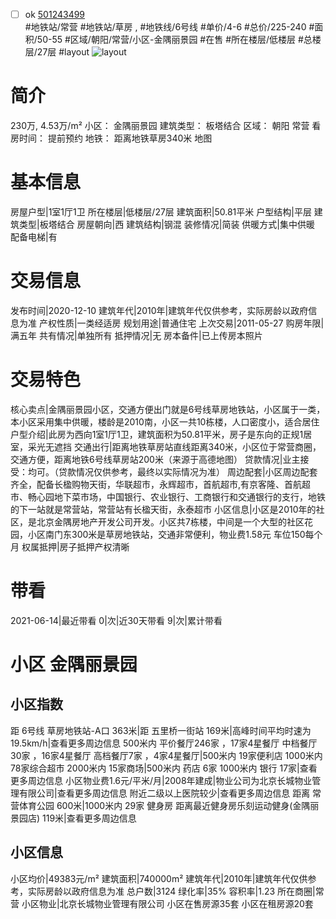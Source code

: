 - [ ] ok [501243499](https://bj.5i5j.com/ershoufang/501243499.html)  
 #地铁站/常营 #地铁站/草房 ,  #地铁线/6号线
#单价/4-6 #总价/225-240 #面积/50-55   #区域/朝阳/常营/小区-金隅丽景园 #在售 #所在楼层/低楼层 #总楼层/27层 #layout 
![layout](http://image2a.5i5j.com/bdir/layout/384959.jpg_P5.jpg) 
# 简介 
 230万,  4.53万/m² 
小区： 金隅丽景园
建筑类型： 板塔结合
区域： 朝阳 常营
看房时间： 提前预约
地铁： 距离地铁草房340米 地图
# 基本信息 
 房屋户型|1室1厅1卫
所在楼层|低楼层/27层
建筑面积|50.81平米
户型结构|平层
建筑类型|板塔结合
房屋朝向|西
建筑结构|钢混
装修情况|简装
供暖方式|集中供暖
配备电梯|有
# 交易信息 
 发布时间|2020-12-10
建筑年代|2010年|建筑年代仅供参考，实际房龄以政府信息为准
产权性质|一类经适房
规划用途|普通住宅
上次交易|2011-05-27
购房年限|满五年
共有情况|单独所有
抵押情况|无
房本备件|已上传房本照片
# 交易特色 
 核心卖点|金隅丽景园小区，交通方便出门就是6号线草房地铁站，小区属于一类，本小区采用集中供暖，楼龄是2010南，小区一共10栋楼，人口密度小，适合居住
户型介绍|此房为西向1室1厅1卫，建筑面积为50.81平米，房子是东向的正规1居室，采光无遮挡
交通出行|距离地铁草房站直线距离340米，小区位于常营商圈，交通方便，距离地铁6号线草房站200米（来源于高德地图）
贷款情况|业主接受：均可。（贷款情况仅供参考，最终以实际情况为准）
周边配套|小区周边配套齐全，配备长楹购物天街，华联超市，永辉超市，首航超市,有京客隆、首航超市、畅心园地下菜市场，中国银行、农业银行、工商银行和交通银行的支行，地铁的下一站就是常营站，常营站有长楹天街，永泰超市
小区信息|小区是2010年的社区，是北京金隅房地产开发公司开发。小区共7栋楼，中间是一个大型的社区花园，小区南门东300米是草房地铁站，交通非常便利，物业费1.58元 车位150每个月
权属抵押|房子抵押产权清晰
# 带看 
 2021-06-14|最近带看	 0|次|近30天带看	 9|次|累计带看
# 小区 金隅丽景园
## 小区指数 
 距 6号线 草房地铁站-A口 363米|距 五里桥一街站 169米|高峰时间平均时速为19.5km/h|查看更多周边信息
500米内 平价餐厅246家 ，17家4星餐厅
中档餐厅30家 ，16家4星餐厅
高档餐厅7家 ，4家4星餐厅|500米内 19家便利店
1000米内 78家综合超市
2000米内 15家商场|500米内 药店 6家
1000米内 银行 17家|查看更多周边信息
小区物业费1.6元/平米/月|2008年建成|物业公司为北京长城物业管理有限公司|查看更多周边信息
附近二级以上医院较少|查看更多周边信息
距离 常营体育公园 600米|1000米内 29家 健身房
距离最近健身房乐刻运动健身(金隅丽景园店) 119米|查看更多周边信息
## 小区信息 
 小区均价|49383元/m²
建筑面积|740000m²
建筑年代|2010年|建筑年代仅供参考，实际房龄以政府信息为准
总户数|3124
绿化率|35%
容积率|1.23
所在商圈|常营
小区物业|北京长城物业管理有限公司
小区在售房源35套
小区在租房源20套
